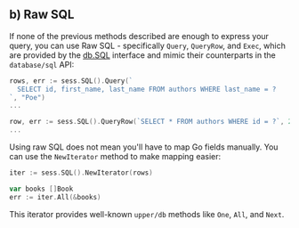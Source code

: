 ## b) Raw SQL

If none of the previous methods described are enough to express your query, you
can use Raw SQL - specifically `Query`, `QueryRow`, and `Exec`, which are
provided by the [db.SQL][1] interface and mimic their counterparts in the
`database/sql` API:

```go
rows, err := sess.SQL().Query(`
  SELECT id, first_name, last_name FROM authors WHERE last_name = ?
`, "Poe")
...

row, err := sess.SQL().QueryRow(`SELECT * FROM authors WHERE id = ?`, 23)
...
```

Using raw SQL does not mean you'll have to map Go fields manually. You can use
the `NewIterator` method to make mapping easier:

```go
iter := sess.SQL().NewIterator(rows)

var books []Book
err := iter.All(&books)
```

This iterator provides well-known `upper/db` methods like `One`, `All`, and
`Next`.

[1]: https://pkg.go.dev/github.com/upper/db/v4#SQL
